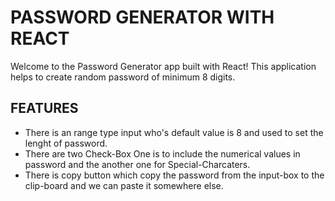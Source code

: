 # PASSWORD GENERATOR WITH REACT

Welcome to the Password Generator app built with React! This application helps to create random password of minimum 8 digits.

## FEATURES 
- There is an range type input who's default value is 8 and used to set the lenght of password.
- There  are two Check-Box One is to include the numerical values in password and the another one for Special-Charcaters.
- There is copy button which copy the password from the input-box to the clip-board and we can paste it somewhere else. 
